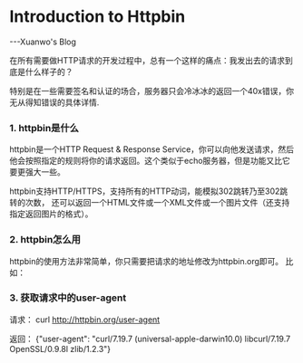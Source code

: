 # Introduction to Httpbin
---Xuanwo's Blog

在所有需要做HTTP请求的开发过程中，总有一个这样的痛点：我发出去的请求到底是什么样子的？

特别是在一些需要签名和认证的场合，服务器只会冷冰冰的返回一个40x错误，你无从得知错误的具体详情.

### 1. httpbin是什么
httpbin是一个HTTP Request & Response Service，你可以向他发送请求，然后他会按照指定的规则将你的请求返回。这个类似于echo服务器，但是功能又比它要更强大一些。 

httpbin支持HTTP/HTTPS，支持所有的HTTP动词，能模拟302跳转乃至302跳转的次数，
还可以返回一个HTML文件或一个XML文件或一个图片文件（还支持指定返回图片的格式）。

### 2. httpbin怎么用
httpbin的使用方法非常简单，你只需要把请求的地址修改为httpbin.org即可。 比如：

### 3. 获取请求中的user-agent
请求：
curl http://httpbin.org/user-agent

返回：
{"user-agent": "curl/7.19.7 (universal-apple-darwin10.0) libcurl/7.19.7 OpenSSL/0.9.8l zlib/1.2.3"}

